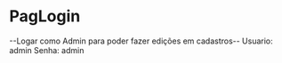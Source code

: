# PagLogin
 --Logar como Admin para poder fazer edições em cadastros--
 Usuario: admin
 Senha: admin
